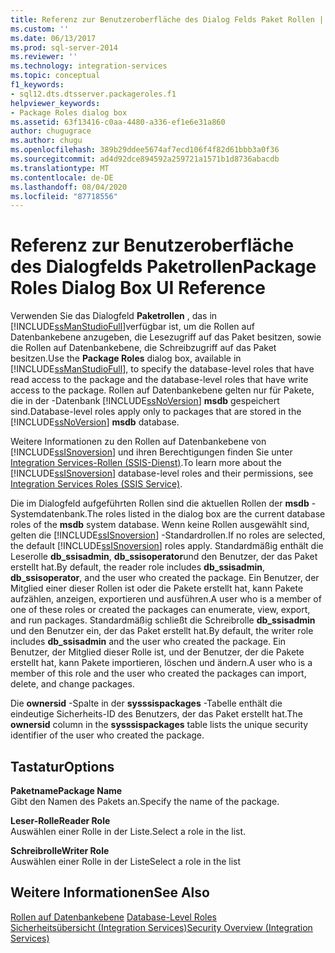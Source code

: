 ```yaml
---
title: Referenz zur Benutzeroberfläche des Dialog Felds Paket Rollen | Microsoft-Dokumentation
ms.custom: ''
ms.date: 06/13/2017
ms.prod: sql-server-2014
ms.reviewer: ''
ms.technology: integration-services
ms.topic: conceptual
f1_keywords:
- sql12.dts.dtsserver.packageroles.f1
helpviewer_keywords:
- Package Roles dialog box
ms.assetid: 63f13416-c0aa-4480-a336-ef1e6e31a860
author: chugugrace
ms.author: chugu
ms.openlocfilehash: 389b29ddee5674af7ecd106f4f82d61bbb3a0f36
ms.sourcegitcommit: ad4d92dce894592a259721a1571b1d8736abacdb
ms.translationtype: MT
ms.contentlocale: de-DE
ms.lasthandoff: 08/04/2020
ms.locfileid: "87718556"
---
```

# <a name="package-roles-dialog-box-ui-reference"></a><span data-ttu-id="a4296-102">Referenz zur Benutzeroberfläche des Dialogfelds Paketrollen</span><span class="sxs-lookup"><span data-stu-id="a4296-102">Package Roles Dialog Box UI Reference</span></span>
  <span data-ttu-id="a4296-103">Verwenden Sie das Dialogfeld **Paketrollen** , das in [!INCLUDE[ssManStudioFull](../includes/ssmanstudiofull-md.md)]verfügbar ist, um die Rollen auf Datenbankebene anzugeben, die Lesezugriff auf das Paket besitzen, sowie die Rollen auf Datenbankebene, die Schreibzugriff auf das Paket besitzen.</span><span class="sxs-lookup"><span data-stu-id="a4296-103">Use the **Package Roles** dialog box, available in [!INCLUDE[ssManStudioFull](../includes/ssmanstudiofull-md.md)], to specify the database-level roles that have read access to the package and the database-level roles that have write access to the package.</span></span> <span data-ttu-id="a4296-104">Rollen auf Datenbankebene gelten nur für Pakete, die in der -Datenbank [!INCLUDE[ssNoVersion](../includes/ssnoversion-md.md)] **msdb** gespeichert sind.</span><span class="sxs-lookup"><span data-stu-id="a4296-104">Database-level roles apply only to packages that are stored in the [!INCLUDE[ssNoVersion](../includes/ssnoversion-md.md)] **msdb** database.</span></span>  
  
 <span data-ttu-id="a4296-105">Weitere Informationen zu den Rollen auf Datenbankebene von [!INCLUDE[ssISnoversion](../includes/ssisnoversion-md.md)] und ihren Berechtigungen finden Sie unter [Integration Services-Rollen &#40;SSIS-Dienst&#41;](security/integration-services-roles-ssis-service.md).</span><span class="sxs-lookup"><span data-stu-id="a4296-105">To learn more about the [!INCLUDE[ssISnoversion](../includes/ssisnoversion-md.md)] database-level roles and their permissions, see [Integration Services Roles &#40;SSIS Service&#41;](security/integration-services-roles-ssis-service.md).</span></span>  
  
 <span data-ttu-id="a4296-106">Die im Dialogfeld aufgeführten Rollen sind die aktuellen Rollen der **msdb** -Systemdatenbank.</span><span class="sxs-lookup"><span data-stu-id="a4296-106">The roles listed in the dialog box are the current database roles of the **msdb** system database.</span></span> <span data-ttu-id="a4296-107">Wenn keine Rollen ausgewählt sind, gelten die [!INCLUDE[ssISnoversion](../includes/ssisnoversion-md.md)] -Standardrollen.</span><span class="sxs-lookup"><span data-stu-id="a4296-107">If no roles are selected, the default [!INCLUDE[ssISnoversion](../includes/ssisnoversion-md.md)] roles apply.</span></span> <span data-ttu-id="a4296-108">Standardmäßig enthält die Leserolle **db_ssisadmin**, **db_ssisoperator**und den Benutzer, der das Paket erstellt hat.</span><span class="sxs-lookup"><span data-stu-id="a4296-108">By default, the reader role includes **db_ssisadmin**, **db_ssisoperator**, and the user who created the package.</span></span> <span data-ttu-id="a4296-109">Ein Benutzer, der Mitglied einer dieser Rollen ist oder die Pakete erstellt hat, kann Pakete aufzählen, anzeigen, exportieren und ausführen.</span><span class="sxs-lookup"><span data-stu-id="a4296-109">A user who is a member of one of these roles or created the packages can enumerate, view, export, and run packages.</span></span> <span data-ttu-id="a4296-110">Standardmäßig schließt die Schreibrolle **db_ssisadmin** und den Benutzer ein, der das Paket erstellt hat.</span><span class="sxs-lookup"><span data-stu-id="a4296-110">By default, the writer role includes **db_ssisadmin** and the user who created the package.</span></span> <span data-ttu-id="a4296-111">Ein Benutzer, der Mitglied dieser Rolle ist, und der Benutzer, der die Pakete erstellt hat, kann Pakete importieren, löschen und ändern.</span><span class="sxs-lookup"><span data-stu-id="a4296-111">A user who is a member of this role and the user who created the packages can import, delete, and change packages.</span></span>  
  
 <span data-ttu-id="a4296-112">Die **ownersid** -Spalte in der **sysssispackages** -Tabelle enthält die eindeutige Sicherheits-ID des Benutzers, der das Paket erstellt hat.</span><span class="sxs-lookup"><span data-stu-id="a4296-112">The **ownersid** column in the **sysssispackages** table lists the unique security identifier of the user who created the package.</span></span>  
  
## <a name="options"></a><span data-ttu-id="a4296-113">Tastatur</span><span class="sxs-lookup"><span data-stu-id="a4296-113">Options</span></span>  
 <span data-ttu-id="a4296-114">**Paketname**</span><span class="sxs-lookup"><span data-stu-id="a4296-114">**Package Name**</span></span>  
 <span data-ttu-id="a4296-115">Gibt den Namen des Pakets an.</span><span class="sxs-lookup"><span data-stu-id="a4296-115">Specify the name of the package.</span></span>  
  
 <span data-ttu-id="a4296-116">**Leser-Rolle**</span><span class="sxs-lookup"><span data-stu-id="a4296-116">**Reader Role**</span></span>  
 <span data-ttu-id="a4296-117">Auswählen einer Rolle in der Liste.</span><span class="sxs-lookup"><span data-stu-id="a4296-117">Select a role in the list.</span></span>  
  
 <span data-ttu-id="a4296-118">**Schreibrolle**</span><span class="sxs-lookup"><span data-stu-id="a4296-118">**Writer Role**</span></span>  
 <span data-ttu-id="a4296-119">Auswählen einer Rolle in der Liste</span><span class="sxs-lookup"><span data-stu-id="a4296-119">Select a role in the list</span></span>  
  
## <a name="see-also"></a><span data-ttu-id="a4296-120">Weitere Informationen</span><span class="sxs-lookup"><span data-stu-id="a4296-120">See Also</span></span>  
 <span data-ttu-id="a4296-121">[Rollen auf Datenbankebene](../relational-databases/security/authentication-access/database-level-roles.md) </span><span class="sxs-lookup"><span data-stu-id="a4296-121">[Database-Level Roles](../relational-databases/security/authentication-access/database-level-roles.md) </span></span>  
 [<span data-ttu-id="a4296-122">Sicherheitsübersicht &#40;Integration Services&#41;</span><span class="sxs-lookup"><span data-stu-id="a4296-122">Security Overview &#40;Integration Services&#41;</span></span>](security/security-overview-integration-services.md)  
  
  
